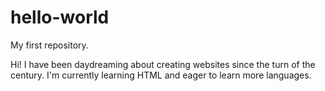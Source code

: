 # hello-world
My first repository.

Hi! I have been daydreaming about creating websites since the turn of the century.
I'm currently learning HTML and eager to learn more languages.
